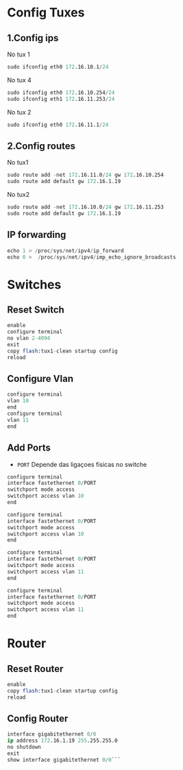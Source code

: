 # Config Tuxes

## 1.Config ips
No tux 1
```s
sudo ifconfig eth0 172.16.10.1/24
```
No tux 4

```s
sudo ifconfig eth0 172.16.10.254/24
sudo ifconfig eth1 172.16.11.253/24
```
No tux 2
```s
sudo ifconfig eth0 172.16.11.1/24
```
## 2.Config routes

No tux1
```s 
sudo route add -net 172.16.11.0/24 gw 172.16.10.254
sudo route add default gw 172.16.1.19
```
No tux2
```s 
sudo route add -net 172.16.10.0/24 gw 172.16.11.253
sudo route add default gw 172.16.1.19
```
## IP forwarding

```s 
echo 1 > /proc/sys/net/ipv4/ip_forward
echo 0 >  /proc/sys/net/ipv4/imp_echo_ignore_broadcasts
```
# Switches

## Reset Switch

```s
enable
configure terminal
no vlan 2-4094
exit
copy flash:tux1-clean startup config
reload
```

## Configure Vlan

```s
configure terminal 
vlan 10
end
configure terminal 
vlan 11
end
```
## Add Ports

- `PORT` Depende das ligaçoes fisicas no switche

```s 
configure terminal 
interface fastethernet 0/PORT
switchport mode access 
switchport access vlan 10 
end

configure terminal 
interface fastethernet 0/PORT
switchport mode access 
switchport access vlan 10 
end

configure terminal 
interface fastethernet 0/PORT
switchport mode access 
switchport access vlan 11 
end

configure terminal 
interface fastethernet 0/PORT 
switchport mode access 
switchport access vlan 11 
end

```


# Router

## Reset Router

```s
enable
copy flash:tux1-clean startup config
reload
```
## Config Router

```s
interface gigabitethernet 0/0
ip address 172.16.1.19 255.255.255.0
no shutdown
exit
show interface gigabitethernet 0/0```
